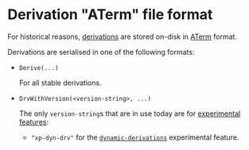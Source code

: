 # Derivation "ATerm" file format

For historical reasons, [derivations](@docroot@/glossary.md#gloss-store-derivation) are stored on-disk in [ATerm](https://homepages.cwi.nl/~daybuild/daily-books/technology/aterm-guide/aterm-guide.html) format.

Derivations are serialised in one of the following formats:

- ```
  Derive(...)
  ```

  For all stable derivations.

- ```
  DrvWithVersion(<version-string>, ...)
  ```

  The only `version-string`s that are in use today are for [experimental features](@docroot@/development/experimental-features.md):

  - `"xp-dyn-drv"` for the [`dynamic-derivations`](@docroot@/development/experimental-features.md#xp-feature-dynamic-derivations) experimental feature.
